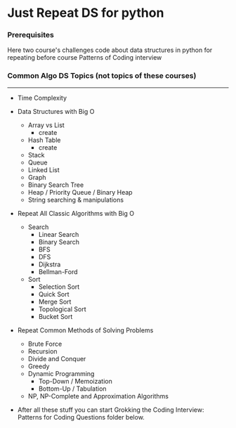 # Just Repeat DS for python

### Prerequisites

Here two course's challenges code about data structures in python for repeating before course Patterns of Coding interview

### Common Algo DS Topics (not topics of these courses)
<hr>

* Time Complexity

* Data Structures with Big O
  * Array vs List
    * create
  * Hash Table
    * create
  * Stack
  * Queue
  * Linked List
  * Graph
  * Binary Search Tree
  * Heap / Priority Queue / Binary Heap
  * String searching & manipulations 
    
* Repeat All Classic Algorithms with Big O
  * Search
    * Linear Search
    * Binary Search
    * BFS
    * DFS
    * Dijkstra
    * Bellman-Ford
  * Sort
    * Selection Sort
    * Quick Sort
    * Merge Sort
    * Topological Sort
    * Bucket Sort
    
* Repeat Common Methods of Solving Problems
  * Brute Force
  * Recursion
  * Divide and Conquer
  * Greedy
  * Dynamic Programming
    * Top-Down / Memoization
    * Bottom-Up / Tabulation
  * NP, NP-Complete and Approximation Algorithms
* After all these stuff you can start Grokking the Coding Interview: Patterns for Coding Questions folder below.